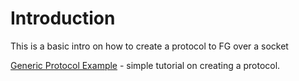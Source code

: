 # Introduction #

This is a basic intro on how to create a protocol to FG over a socket

[Generic Protocol Example](FG_GenericProtocolExample.md) - simple tutorial on creating a protocol.